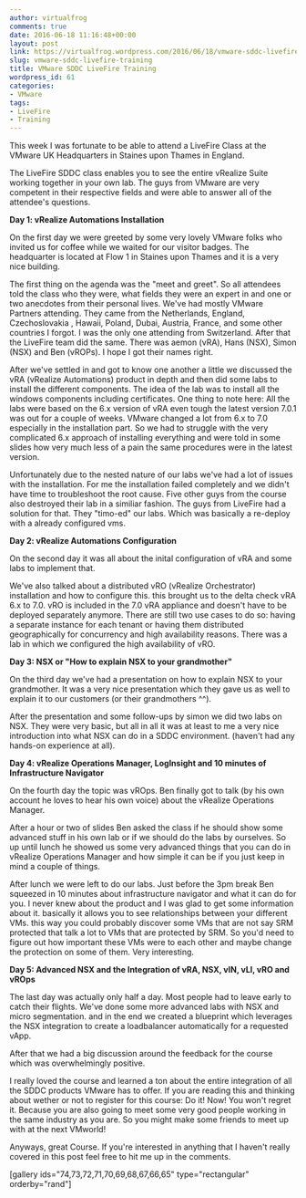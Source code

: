 ```yaml
---
author: virtualfrog
comments: true
date: 2016-06-18 11:16:48+00:00
layout: post
link: https://virtualfrog.wordpress.com/2016/06/18/vmware-sddc-livefire-training/
slug: vmware-sddc-livefire-training
title: VMware SDDC LiveFire Training
wordpress_id: 61
categories:
- VMware
tags:
- LiveFire
- Training
---
```


This week I was fortunate to be able to attend a LiveFire Class at the VMware UK Headquarters in Staines upon Thames in England.

The LiveFire SDDC class enables you to see the entire vRealize Suite working together in your own lab. The guys from VMware are very competent in their respective fields and were able to answer all of the attendee's questions.<!-- more -->

**Day 1: vRealize Automations Installation**

On the first day we were greeted by some very lovely VMware folks who invited us for coffee while we waited for our visitor badges. The headquarter is located at Flow 1 in Staines upon Thames and it is a very nice building.

The first thing on the agenda was the "meet and greet". So all attendees told the class who they were, what fields they were an expert in and one or two anecdotes from their personal lives. We've had mostly VMware Partners attending. They came from the Netherlands, England, Czechoslovakia , Hawaii, Poland, Dubai, Austria, France, and some other countries I forgot. I was the only one attending from Switzerland. After that the LiveFire team did the same. There was aemon (vRA), Hans (NSX), Simon (NSX) and Ben (vROPs). I hope I got their names right.

After we've settled in and got to know one another a little we discussed the vRA (vRealize Automations) product in depth and then did some labs to install the different components. The idea of the lab was to install all the windows components including certificates. One thing to note here: All the labs were based on the 6.x version of vRA even tough the latest version 7.0.1 was out for a couple of weeks. VMware changed a lot from 6.x to 7.0 especially in the installation part. So we had to struggle with the very complicated 6.x approach of installing everything and were told in some slides how very much less of a pain the same procedures were in the latest version.

Unfortunately due to the nested nature of our labs we've had a lot of issues with the installation. For me the installation failed completely and we didn't have time to troubleshoot the root cause. Five other guys from the course also destroyed their lab in a similiar fashion. The guys from LiveFire had a solution for that. They "timo-ed" our labs. Which was basically a re-deploy with a already configured vms.

**Day 2: vRealize Automations Configuration**

On the second day it was all about the inital configuration of vRA and some labs to implement that.

We've also talked about a distributed vRO (vRealize Orchestrator) installation and how to configure this. this brought us to the delta check vRA 6.x to 7.0. vRO is included in the 7.0 vRA appliance and doesn't have to be deployed separately anymore. There are still two use cases to do so: having a separate instance for each tenant or having them distributed geographically for concurrency and high availability reasons. There was a lab in which we configured the high availability of vRO.

**Day 3: NSX or "How to explain NSX to your grandmother"**

On the third day we've had a presentation on how to explain NSX to your grandmother. It was a very nice presentation which they gave us as well to explain it to our customers (or their grandmothers ^^).

After the presentation and some follow-ups by simon we did two labs on NSX. They were very basic, but all in all it was at least to me a very nice introduction into what NSX can do in a SDDC environment. (haven't had any hands-on experience at all).

**Day 4: vRealize Operations Manager, LogInsight and 10 minutes of Infrastructure Navigator**

On the fourth day the topic was vROps. Ben finally got to talk (by his own account he loves to hear his own voice) about the vRealize Operations Manager.

After a hour or two of slides Ben asked the class if he should show some advanced stuff in his own lab or if we should do the labs by ourselves. So up until lunch he showed us some very advanced things that you can do in vRealize Operations Manager and how simple it can be if you just keep in mind a couple of things.

After lunch we were left to do our labs. Just before the 3pm break Ben squeezed in 10 minutes about infrastructure navigator and what it can do for you. I never knew about the product and I was glad to get some information about it. basically it allows you to see relationships between your different VMs. this way you could probably discover some VMs that are not say SRM protected that talk a lot to VMs that are protected by SRM. So you'd need to figure out how important these VMs were to each other and maybe change the protection on some of them. Very interesting.

**Day 5: Advanced NSX and the Integration of vRA, NSX, vIN, vLI, vRO and vROps**

The last day was actually only half a day. Most people had to leave early to catch their flights. We've done some more advanced labs with NSX and micro segmentation. and in the end we created a blueprint which leverages the NSX integration to create a loadbalancer automatically for a requested vApp.

After that we had a big discussion around the feedback for the course which was overwhelmingly positive.

I really loved the course and learned a ton about the entire integration of all the SDDC products VMware has to offer. If you are reading this and thinking about wether or not to register for this course: Do it! Now! You won't regret it. Because you are also going to meet some very good people working in the same industry as you are. So you might make some friends to meet up with at the next VMworld!

Anyways, great Course. If you're interested in anything that I haven't really covered in this post feel free to hit me up in the comments.

[gallery ids="74,73,72,71,70,69,68,67,66,65" type="rectangular" orderby="rand"]
